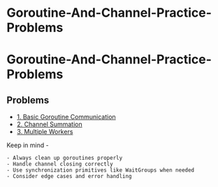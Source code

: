# Goroutine-And-Channel-Practice-Problems

# Goroutine-And-Channel-Practice-Problems

## Problems

- [1. Basic Goroutine Communication](1.%20Basic%20Goroutine%20Communication/README.md)
- [2. Channel Summation](2.%20Channel%20Summation/README.md)
- [3. Multiple Workers](3.%20Multiple%20Workers/README.md)

Keep in mind - 

    - Always clean up goroutines properly
    - Handle channel closing correctly
    - Use synchronization primitives like WaitGroups when needed
    - Consider edge cases and error handling